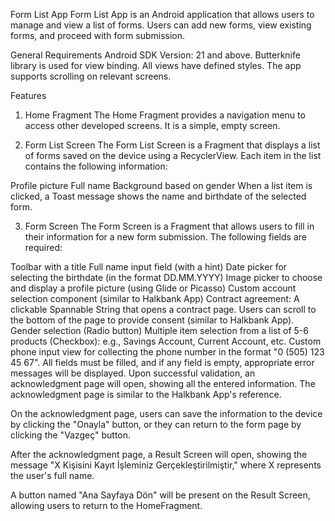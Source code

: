 Form List App
Form List App is an Android application that allows users to manage and view a list of forms. Users can add new forms, view existing forms, and proceed with form submission.

General Requirements
Android SDK Version: 21 and above.
Butterknife library is used for view binding.
All views have defined styles.
The app supports scrolling on relevant screens.

Features
1. Home Fragment
The Home Fragment provides a navigation menu to access other developed screens. It is a simple, empty screen.

2. Form List Screen
The Form List Screen is a Fragment that displays a list of forms saved on the device using a RecyclerView. Each item in the list contains the following information:

Profile picture
Full name
Background based on gender
When a list item is clicked, a Toast message shows the name and birthdate of the selected form.

3. Form Screen
The Form Screen is a Fragment that allows users to fill in their information for a new form submission. The following fields are required:

Toolbar with a title
Full name input field (with a hint)
Date picker for selecting the birthdate (in the format DD.MM.YYYY)
Image picker to choose and display a profile picture (using Glide or Picasso)
Custom account selection component (similar to Halkbank App)
Contract agreement: A clickable Spannable String that opens a contract page. Users can scroll to the bottom of the page to provide consent (similar to Halkbank App).
Gender selection (Radio button)
Multiple item selection from a list of 5-6 products (Checkbox): e.g., Savings Account, Current Account, etc.
Custom phone input view for collecting the phone number in the format "0 (505) 123 45 67".
All fields must be filled, and if any field is empty, appropriate error messages will be displayed. Upon successful validation, an acknowledgment page will open, showing all the entered information. The acknowledgment page is similar to the Halkbank App's reference.

On the acknowledgment page, users can save the information to the device by clicking the "Onayla" button, or they can return to the form page by clicking the "Vazgeç" button.

After the acknowledgment page, a Result Screen will open, showing the message "X Kişisini Kayıt İşleminiz Gerçekleştirilmiştir," where X represents the user's full name.

A button named "Ana Sayfaya Dön" will be present on the Result Screen, allowing users to return to the HomeFragment.
